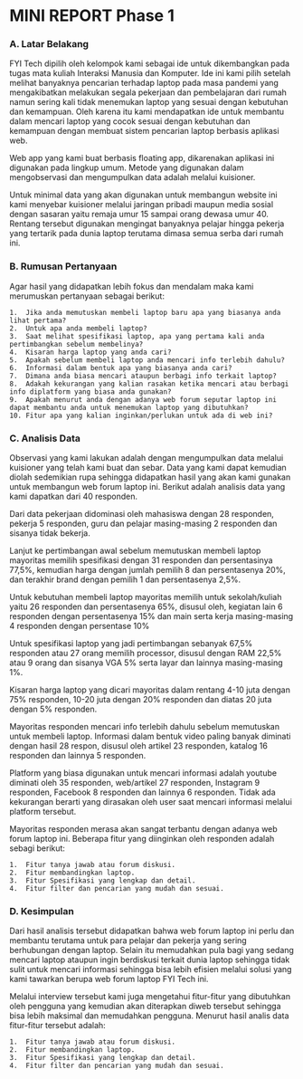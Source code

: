 # MINI REPORT Phase 1

### A.	Latar Belakang

FYI Tech dipilih oleh kelompok kami sebagai ide untuk dikembangkan pada tugas mata kuliah Interaksi Manusia dan Komputer. Ide ini kami pilih setelah melihat banyaknya pencarian terhadap laptop pada masa pandemi yang mengakibatkan melakukan segala pekerjaan dan pembelajaran dari rumah namun sering kali tidak menemukan laptop yang sesuai dengan kebutuhan dan kemampuan. Oleh karena itu kami mendapatkan ide untuk membantu dalam mencari laptop yang cocok sesuai dengan kebutuhan dan kemampuan dengan membuat sistem pencarian laptop berbasis aplikasi web.

Web app yang kami buat berbasis floating app, dikarenakan aplikasi ini digunakan pada lingkup umum. Metode yang digunakan dalam mengobservasi dan mengumpulkan data adalah melalui kuisioner.

Untuk minimal data yang akan digunakan untuk membangun website ini kami menyebar kuisioner melalui jaringan pribadi maupun media sosial dengan sasaran yaitu remaja umur 15 sampai orang dewasa umur 40. Rentang tersebut digunakan mengingat banyaknya pelajar hingga pekerja yang tertarik pada dunia laptop terutama dimasa semua serba dari rumah ini.

### B.	Rumusan Pertanyaan

Agar hasil yang didapatkan lebih fokus dan mendalam maka kami merumuskan pertanyaan sebagai berikut:

    1.	Jika anda memutuskan membeli laptop baru apa yang biasanya anda lihat pertama?
    2.	Untuk apa anda membeli laptop?
    3.	Saat melihat spesifikasi laptop, apa yang pertama kali anda pertimbangkan sebelum membelinya?
    4.	Kisaran harga laptop yang anda cari?
    5.	Apakah sebelum membeli laptop anda mencari info terlebih dahulu?
    6.	Informasi dalam bentuk apa yang biasanya anda cari?
    7.	Dimana anda biasa mencari ataupun berbagi info terkait laptop?
    8.	Adakah kekurangan yang kalian rasakan ketika mencari atau berbagi info diplatform yang biasa anda gunakan?
    9.	Apakah menurut anda dengan adanya web forum seputar laptop ini dapat membantu anda untuk menemukan laptop yang dibutuhkan?
    10.	Fitur apa yang kalian inginkan/perlukan untuk ada di web ini?

### C.	Analisis Data

Observasi yang kami lakukan adalah dengan mengumpulkan data melalui kuisioner yang telah kami buat dan sebar. Data yang kami dapat kemudian diolah sedemikian rupa sehingga didapatkan hasil yang akan kami gunakan untuk membangun web forum laptop ini. Berikut adalah analisis data yang kami dapatkan dari 40 responden. 

Dari data pekerjaan didominasi oleh mahasiswa dengan 28 responden, pekerja 5 responden, guru dan pelajar masing-masing 2 responden dan sisanya tidak bekerja.

Lanjut ke pertimbangan awal sebelum memutuskan membeli laptop mayoritas memilih spesifikasi dengan 31 responden dan persentasinya 77,5%, kemudian harga dengan jumlah pemilih 8 dan persentasenya 20%, dan terakhir brand dengan pemilih 1 dan persentasenya 2,5%.

Untuk kebutuhan membeli laptop mayoritas memilih untuk sekolah/kuliah yaitu 26 responden dan persentasenya 65%, disusul oleh, kegiatan lain 6 responden dengan persentasenya 15% dan main serta kerja masing-masing 4 responden dengan persentase 10%

Untuk spesifikasi laptop yang jadi pertimbangan sebanyak 67,5% responden atau 27 orang memilih processor, disusul dengan RAM 22,5% atau 9 orang dan sisanya VGA 5% serta layar dan lainnya masing-masing 1%.

Kisaran harga laptop yang dicari mayoritas dalam rentang 4-10 juta dengan 75% responden, 10-20 juta dengan 20% responden dan diatas 20 juta dengan 5% responden.

Mayoritas responden mencari info terlebih dahulu sebelum memutuskan untuk membeli laptop. Informasi dalam bentuk video paling banyak diminati dengan hasil 28 respon, disusul oleh artikel 23 responden, katalog 16 responden dan lainnya 5 responden.

Platform yang biasa digunakan untuk mencari informasi adalah youtube diminati oleh 35 responden, web/artikel 27 responden, Instagram 9 responden, Facebook 8 responden dan lainnya 6 responden. Tidak ada kekurangan berarti yang dirasakan oleh user saat mencari informasi melalui platform tersebut. 

Mayoritas responden merasa akan sangat terbantu dengan adanya web forum laptop ini. Beberapa fitur yang diinginkan oleh responden adalah sebagi berikut:

    1.	Fitur tanya jawab atau forum diskusi.
    2.	Fitur membandingkan laptop.
    3.	Fitur Spesifikasi yang lengkap dan detail.
    4.	Fitur filter dan pencarian yang mudah dan sesuai.

### D.	Kesimpulan

Dari hasil analisis tersebut didapatkan bahwa web forum laptop ini perlu dan membantu terutama untuk para pelajar dan pekerja yang sering berhubungan dengan laptop. Selain itu memudahkan pula bagi yang sedang mencari laptop ataupun ingin berdiskusi terkait dunia laptop sehingga tidak sulit untuk mencari informasi sehingga bisa lebih efisien melalui solusi yang kami tawarkan berupa web forum laptop FYI Tech ini.

Melalui interview tersebut kami juga mengetahui fitur-fitur yang dibutuhkan oleh pengguna yang kemudian akan diterapkan diweb tersebut sehingga bisa lebih maksimal dan memudahkan pengguna. Menurut hasil analis data fitur-fitur tersebut adalah:

    1.	Fitur tanya jawab atau forum diskusi.
    2.	Fitur membandingkan laptop.
    3.	Fitur Spesifikasi yang lengkap dan detail.
    4.	Fitur filter dan pencarian yang mudah dan sesuai.
